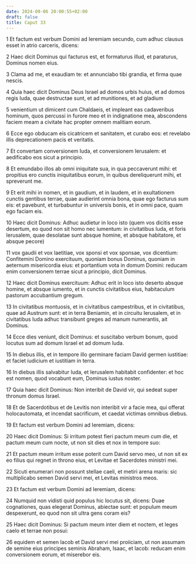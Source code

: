 ```yaml
---
date: 2024-09-06 20:00:55+02:00
draft: false
title: Caput 33
---
```





1 Et factum est verbum Domini ad Ieremiam secundo, cum adhuc clausus esset in atrio carceris, dicens:

2 Haec dicit Dominus qui facturus est, et formaturus illud, et paraturus, Dominus nomen eius.

3 Clama ad me, et exaudiam te: et annunciabo tibi grandia, et firma quae nescis.

4 Quia haec dicit Dominus Deus Israel ad domos urbis huius, et ad domos regis Iuda, quae destructae sunt, et ad munitiones, et ad gladium

5 venientium ut dimicent cum Chaldaeis, et impleant eas cadaveribus hominum, quos percussi in furore meo et in indignatione mea, abscondens faciem meam a civitate hac propter omnem malitiam eorum.

6 Ecce ego obducam eis cicatricem et sanitatem, et curabo eos: et revelabo illis deprecationem pacis et veritatis.

7 Et convertam conversionem Iuda, et conversionem Ierusalem: et aedificabo eos sicut a principio.

8 Et emundabo illos ab omni iniquitate sua, in qua peccaverunt mihi: et propitius ero cunctis iniquitatibus eorum, in quibus dereliquerunt mihi, et spreverunt me.

9 Et erit mihi in nomen, et in gaudium, et in laudem, et in exultationem cunctis gentibus terrae, quae audierint omnia bona, quae ego facturus sum eis: et pavebunt, et turbabuntur in universis bonis, et in omni pace, quam ego faciam eis.

10 Haec dicit Dominus: Adhuc audietur in loco isto (quem vos dicitis esse desertum, eo quod non sit homo nec iumentum: in civitatibus Iuda, et foris Ierusalem, quae desolatae sunt absque homine, et absque habitatore, et absque pecore)

11 vox gaudii et vox laetitiae, vox sponsi et vox sponsae, vox dicentium: Confitemini Domino exercituum, quoniam bonus Dominus, quoniam in aeternum misericordia eius: et portantium vota in domum Domini: reducam enim conversionem terrae sicut a principio, dicit Dominus.

12 Haec dicit Dominus exercituum: Adhuc erit in loco isto deserto absque homine, et absque iumento, et in cunctis civitatibus eius, habitaculum pastorum accubantium gregum.

13 In civitatibus montuosis, et in civitatibus campestribus, et in civitatibus, quae ad Austrum sunt: et in terra Beniamin, et in circuitu Ierusalem, et in civitatibus Iuda adhuc transibunt greges ad manum numerantis, ait Dominus.

14 Ecce dies veniunt, dicit Dominus: et suscitabo verbum bonum, quod locutus sum ad domum Israel et ad domum Iuda.

15 In diebus illis, et in tempore illo germinare faciam David germen iustitiae: et faciet iudicium et iustitiam in terra.

16 In diebus illis salvabitur Iuda, et Ierusalem habitabit confidenter: et hoc est nomen, quod vocabunt eum, Dominus iustus noster.

17 Quia haec dicit Dominus: Non interibit de David vir, qui sedeat super thronum domus Israel.

18 Et de Sacerdotibus et de Levitis non interibit vir a facie mea, qui offerat holocautomata, et incendat sacrificum, et caedat victimas omnibus diebus.

19 Et factum est verbum Domini ad Ieremiam, dicens:

20 Haec dicit Dominus: Si irritum potest fieri pactum meum cum die, et pactum meum cum nocte, ut non sit dies et nox in tempore suo:

21 Et pactum meum irritum esse poterit cum David servo meo, ut non sit ex eo filius qui regnet in throno eius, et Levitae et Sacerdotes ministri mei.

22 Sicuti enumerari non possunt stellae caeli, et metiri arena maris: sic multiplicabo semen David servi mei, et Levitas ministros meos.

23 Et factum est verbum Domini ad Ieremiam, dicens:

24 Numquid non vidisti quid populus hic locutus sit, dicens: Duae cognationes, quas elegerat Dominus, abiectae sunt: et populum meum despexerunt, eo quod non sit ultra gens coram eis?

25 Haec dicit Dominus: Si pactum meum inter diem et noctem, et leges caelo et terrae non posui:

26 equidem et semen Iacob et David servi mei proiiciam, ut non assumam de semine eius principes seminis Abraham, Isaac, et Iacob: reducam enim conversionem eorum, et miserebor eis.

